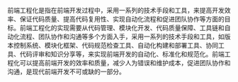 前端工程化是指在前端开发过程中，采用一系列的技术手段和工具，来提高开发效率、保证代码质量、提高代码复用性、实现自动化流程和促进团队协作等方面的目标。前端工程化的实现需要从代码管理、模块化开发、代码质量保障、工具链和自动化流程、团队协作和沟通等多个方面入手，采用一系列的技术手段和工具，如版本控制系统、模块化框架、代码规范检查工具、自动化构建和部署工具、协同工具、代码评审和知识分享等，来实现前端开发的自动化、标准化和规范化。前端工程化可以提高前端开发的效率和质量，减少人为错误和维护成本，促进团队协作和沟通，是现代前端开发不可或缺的一部分。